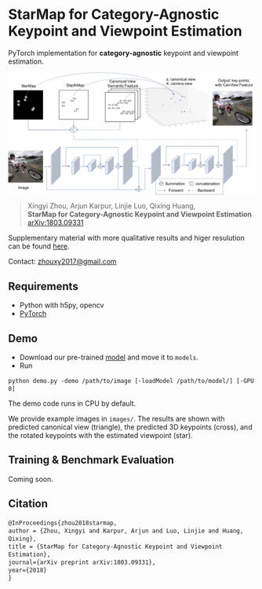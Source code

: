 # StarMap for Category-Agnostic Keypoint and Viewpoint Estimation

PyTorch implementation for **category-agnostic** keypoint and viewpoint estimation.

<img src='Framework.jpg' align="center" width="700px">


> Xingyi Zhou, Arjun Karpur, Linjie Luo, Qixing Huang,     
> **StarMap for Category-Agnostic Keypoint and Viewpoint Estimation**      
> [arXiv:1803.09331](https://arxiv.org/abs/1803.09331)

Supplementary material with more qualitative results and higer resulution can be found [here](https://drive.google.com/file/d/1IEcHBdQ8u2HTKiNz88ItJWDRQUOJnf60/view?usp=sharing).


Contact: [zhouxy2017@gmail.com](mailto:zhouxy2017@gmail.com)

## Requirements
- Python with h5py, opencv
- [PyTorch](http://pytorch.org/)


## Demo
- Download our pre-trained [model](https://drive.google.com/file/d/1bwCeC4F0OLFYceiaAuUGB6pU8OOZor1k/view?usp=sharing) and move it to `models`.
- Run 
```
python demo.py -demo /path/to/image [-loadModel /path/to/model/] [-GPU 0]
```
The demo code runs in CPU by default. 

We provide example images in `images/`. 
The results are shown with predicted canonical view (triangle), the predicted 3D keypoints (cross), and the rotated keypoints with the estimated viewpoint (star). 

## Training & Benchmark Evaluation
 Coming soon.


## Citation
    @InProceedings{zhou2018starmap,
    author = {Zhou, Xingyi and Karpur, Arjun and Luo, Linjie and Huang, Qixing},
    title = {StarMap for Category-Agnostic Keypoint and Viewpoint Estimation},
    journal={arXiv preprint arXiv:1803.09331},
    year={2018}
    }
